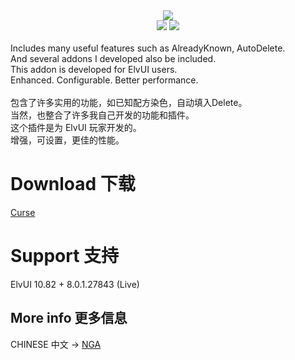 <div align="center">
<img src="https://github.com/fang2hou/ElvUI_WindTools/blob/beta/Title.png?raw=true"/><br>
<img src="https://img.shields.io/badge/ElvUI-10.82-blue.svg?longCache=true&style=flat"/>
<img src="https://img.shields.io/badge/Version-1.3.5-green.svg?longCache=true&style=flat"/>
</div><br>
Includes many useful features such as AlreadyKnown, AutoDelete.<br>
And several addons I developed also be included.<br>
This addon is developed for ElvUI users.<br>
Enhanced. Configurable. Better performance.<br><br>
包含了许多实用的功能，如已知配方染色，自动填入Delete。<br>
当然，也整合了许多我自己开发的功能和插件。<br>
这个插件是为 ElvUI 玩家开发的。<br>
增强，可设置，更佳的性能。<br>

# Download 下载
[Curse](https://www.curseforge.com/wow/addons/elvui_windtools)

# Support 支持
ElvUI 10.82 + 8.0.1.27843 (Live)

## More info 更多信息
CHINESE 中文 → [NGA](http://bbs.ngacn.cc/read.php?tid=12142815)
